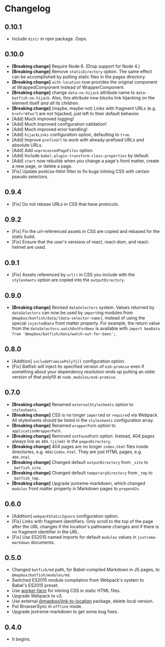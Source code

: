 # Changelog

## 0.10.1

-   Include `dist/` in npm package. Oops.

## 0.10.0

-   **[Breaking change]** Require Node 6. (Drop support for Node 4.)
-   **[Breaking change]** Remove `staticDirectory` option.
    The same effect can be accomplished by putting static files in the pages directory.
-   **[Breaking change]** `with-location` now provides the original component at WrappedComponent instead of WrapperComponent.
-   **[Breaking change]** change `data-no-hijack` attribute name to `data-batfish-no-hijack`.
    Also, this attribute now blocks link hijacking on the element itself _and all its children_.
-   **[Breaking change]** (maybe, maybe not) Links with fragment URLs (e.g. `href="#foo"`) are not hijacked, just left to their default behavior.  
-   [Add] Much improved logging!  
-   [Add] Much improved configuration validation!  
-   [Add] Much improved error handling!  
-   [Add] `hijackLinks` configuration option, defaulting to `true`.
-   [Add] Improve `prefixUrl` to work with already-prefixed URLs and absolute URLs.
-   [Add] Add `unprocessedPageFiles` option.
-   [Add] Include `babel-plugin-transform-class-properties` by default.
-   [Add] `start` now rebuilds when you change a page's front matter, create a new page, or delete a page.
-   [Fix] Update postcss-html-filter to fix bugs inlining CSS with certain pseudo selectors.

## 0.9.4

-   [Fix] Do not rebase URLs in CSS that have protocols.

## 0.9.2

-   [Fix] Fix the url-referenced assets in CSS are copied and rebased for the static build.
-   [Fix] Ensure that the user's versions of react, react-dom, and react-helmet are used.

## 0.9.1

-   [Fix] Assets referenced by `url()` in CSS you include with the `stylesheets` option are copied into the `outputDirectory`.

## 0.9.0

-   **[Breaking change]** Revised `dataSelectors` system.
    Values returned by `dataSelectors` can now be used by `import`ing modules from `@mapbox/batfish/data/[data-selector-name]`, instead of using the special `injectedData` front matter property.
    For example, the return value from the `dataSelectors.watchOutForBees` is available with `import beeData from '@mapbox/batfish/data/watch-out-for-bees';`.

## 0.8.0

-   [Addition] `includePromisePolyfill` configuration option.
-   [Fix] Batfish will inject its specified version of `es6-promise` even if something about your dependency resolution ends up putting an older version of that polyfill at `node_modules/es6-promise`.

## 0.7.0

-   **[Breaking change]** Renamed `externalStylesheets` option to `stylesheets`.
-   **[Breaking change]** CSS is no longer `import`ed or `require`d via Webpack.
    All stylesheets should be listed in the `stylesheets` configuration array.
-   **[Breaking change]** Renamed `wrapperPath` option to `applicationWrapperPath`.
-   **[Breaking change]** Removed `notFoundPath` option.
    Instead, 404 pages always live as `404.(js|md)` in the `pagesDirectory`.
-   **[Breaking change]** 404 pages are no longer `index.html` files inside directories, e.g. `404/index.html`.
    They are just HTML pages, e.g. `404.html`.
-   **[Breaking change]** Changed default `outputDirectory` from `_site` to `_batfish_site`.
-   **[Breaking change]** Changed default `temporaryDirectory` from `_tmp` to `_batfish_tmp`.
-   **[Breaking change]** Upgrade jsxtreme-markdown, which changed `modules` front matter property in Markdown pages to `prependJs`.

## 0.6.0

-   [Addition] `webpackStaticIgnore` configuration option.
-   [Fix] Links with fragment identifiers.
    Only scroll to the top of the page after the URL changes if the location's pathname changes and if there is no fragment identifier in the URL.
-   [Fix] Use ES2015 named imports for default `modules` values in `jsxtreme-markdown` documents.

## 0.5.0

-   Changed `batfish/md` path, for Babel-compiled Markdown in JS pages, to `@mapbox/batfish/modules/md`.
-   Switched ES2015 module compilation from Webpack's system to Babel's ES2015 preset.
-   Use [worker-farm](https://github.com/rvagg/node-worker-farm) for inlining CSS in static HTML files.
-   Upgrade Webpack to v3.
-   Use external [@mapbox/link-to-location](https://github.com/mapbox/link-to-location) package, delete local version.
-   Put BrowserSync in `offline` mode.
-   Upgrade jsxtreme-markdown to get some bug fixes.

## 0.4.0

-   It begins.
